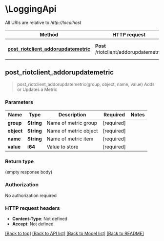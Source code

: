 # \LoggingApi

All URIs are relative to *http://localhost*

Method | HTTP request | Description
------------- | ------------- | -------------
[**post_riotclient_addorupdatemetric**](LoggingApi.md#post_riotclient_addorupdatemetric) | **Post** /riotclient/addorupdatemetric | Adds or Updates a Metric



## post_riotclient_addorupdatemetric

> post_riotclient_addorupdatemetric(group, object, name, value)
Adds or Updates a Metric

### Parameters


Name | Type | Description  | Required | Notes
------------- | ------------- | ------------- | ------------- | -------------
**group** | **String** | Name of metric group | [required] |
**object** | **String** | Name of metric object | [required] |
**name** | **String** | Name of metric item | [required] |
**value** | **i64** | Value to store | [required] |

### Return type

 (empty response body)

### Authorization

No authorization required

### HTTP request headers

- **Content-Type**: Not defined
- **Accept**: Not defined

[[Back to top]](#) [[Back to API list]](../README.md#documentation-for-api-endpoints) [[Back to Model list]](../README.md#documentation-for-models) [[Back to README]](../README.md)

